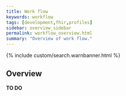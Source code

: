 ```yaml
---
title: Work flow
keywords: workflow
tags: [development,fhir,profiles]
sidebar: overview_sidebar
permalink: workflow_overview.html
summary: "Overview of work flow."
---
```


{% include custom/search.warnbanner.html %}

## Overview ##

**TO DO**